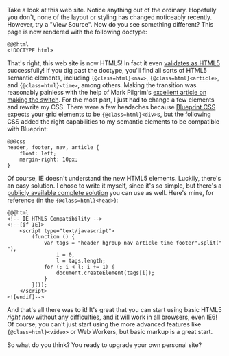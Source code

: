 Take a look at this web site.  Notice anything out of the ordinary.  Hopefully you don't, none of the layout or styling has changed noticeably recently.  However, try a "View Source".  Now do you see something different?  This page is now rendered with the following doctype:

	@@@html
	<!DOCTYPE html>

That's right, this web site is now HTML5!  In fact it even <a href="http://validator.w3.org/check?uri=http%3A%2F%2Fwww.adequatelygood.com">validates as HTML5</a> successfully!  If you dig past the doctype, you'll find all sorts of HTML5 semantic elements, including `{@class=html}<nav>`, `{@class=html}<article>`, and `{@class=html}<time>`, among others.  Making the transition was reasonably painless with the help of Mark Pilgrim's <a href="http://diveintohtml5.org/semantics.html">excellent article on making the switch</a>.  For the most part, I just had to change a few elements and rewrite my CSS.  There were a few headaches because <a href="http://blueprintcss.org">Blueprint CSS</a> expects your grid elements to be `{@class=html}<div>`s, but the following CSS added the right capabilities to my semantic elements to be compatible with Blueprint:

	@@@css
	header, footer, nav, article {
		float: left;
		margin-right: 10px;
	}

Of course, IE doesn't understand the new HTML5 elements.  Luckily, there's an easy solution.  I chose to write it myself, since it's so simple, but there's a <a href="http://html5shiv.googlecode.com/svn/trunk/html5.js">publicly available complete solution</a> you can use as well.  Here's mine, for reference (in the `{@class=html}<head>`):

	@@@html
	<!-- IE HTML5 Compatibility -->
	<!--[if IE]>
		<script type="text/javascript">
			(function () {
				var tags = "header hgroup nav article time footer".split(" "),
					i = 0,
					l = tags.length;
				for (; i < l; i += 1) {
					document.createElement(tags[i]);
				}
			}());
		</script>
	<![endif]-->

And that's all there was to it!  It's great that you can start using basic HTML5 _right now_ without any difficulties, and it will work in all browsers, even IE6!  Of course, you can't just start using the more advanced features like `{@class=html}<video>` or Web Workers, but basic markup is a great start.

So what do you think?  You ready to upgrade your own personal site?
